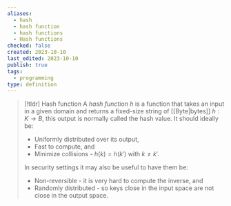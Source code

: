 ```yaml
---
aliases:
  - hash
  - hash function
  - hash functions
  - Hash functions
checked: false
created: 2023-10-10
last_edited: 2023-10-10
publish: true
tags:
  - programming
type: definition
---
```

> [!tldr] Hash function
> A *hash function* $h$ is a function that takes an input in a given domain and returns a fixed-size string of [[Byte|bytes]] $h: K \rightarrow B$, this output is normally called the hash value. It should ideally be:
>
> - Uniformly distributed over its output,
> - Fast to compute, and
> - Minimize collisions - $h(k) = h(k')$ with $k \not = k'$.
>
>In security  settings it may also be useful to have them be:
>
> - Non-reversible - it is very hard to compute the inverse, and
> - Randomly distributed - so keys close in the input space are not close in the output space.

